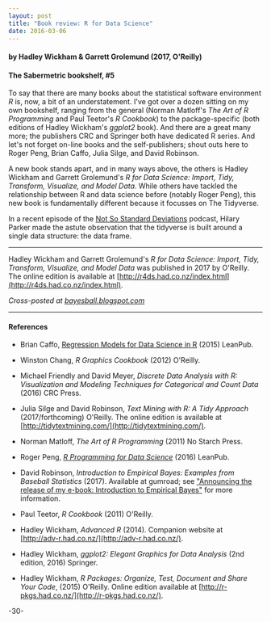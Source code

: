 ```yaml
---
layout: post
title: "Book review: R for Data Science"
date: 2016-03-06
---
```


#### by Hadley Wickham & Garrett Grolemund (2017, O'Reilly)

#### The Sabermetric bookshelf, #5

To say that there are many books about the statistical software environment _R_ is, now, a bit of an understatement. I've got over a dozen sitting on my own bookshelf, ranging from the general (Norman Matloff's _The Art of R Programming_ and Paul Teetor's _R Cookbook_) to the package-specific (both editions of Hadley Wickham's _ggplot2_ book). And there are a great many more; the publishers CRC and Springer both have dedicated R series. And let's not forget on-line books and the self-publishers; shout outs here to Roger Peng, Brian Caffo, Julia Silge, and David Robinson.

A new book stands apart, and in many ways above, the others is Hadley Wickham and Garrett Grolemund's  _R for Data Science: Import, Tidy, Transform, Visualize, and Model Data_. While others have tackled the relationship between R and data science before (notably Roger Peng), this new book is fundamentally different because it focusses on The Tidyverse.

In a recent episode of the [Not So Standard Deviations](https://soundcloud.com/nssd-podcast) podcast, Hilary Parker made the astute observation that the tidyverse is built around a single data structure: the data frame.


---

Hadley Wickham and Garrett Grolemund's  _R for Data Science: Import, Tidy, Transform, Visualize, and Model Data_ was published in 2017 by O'Reilly. The online edition is available at [http://r4ds.had.co.nz/index.html](http://r4ds.had.co.nz/index.html).

_Cross-posted at [bayesball.blogspot.com](bayesball.blogspot.com)_

---

#### References

* Brian Caffo, [Regression Models for Data Science in R](https://leanpub.com/regmods) (2015) LeanPub.

* Winston Chang, _R Graphics Cookbook_ (2012) O'Reilly.

* Michael Friendly and David Meyer, _Discrete Data Analysis with R: Visualization and Modeling Techniques for Categorical and Count Data_ (2016) CRC Press.

* Julia Silge and David Robinson, _Text Mining with R: A Tidy Approach_ (2017/forthcoming) O'Reilly. The online edition is available at [http://tidytextmining.com/](http://tidytextmining.com/).

* Norman Matloff, _The Art of R Programming_ (2011) No Starch Press.

* Roger Peng, [_R Programming for Data Science_](https://leanpub.com/rprogramming) (2016) LeanPub.

* David Robinson, _Introduction to Empirical Bayes: Examples from Baseball Statistics_ (2017). Available at gumroad; see ["Announcing the release of my e-book: Introduction to Empirical Bayes"](http://varianceexplained.org/r/empirical-bayes-book/) for more information.

* Paul Teetor, _R Cookbook_ (2011) O'Reilly.

* Hadley Wickham, _Advanced R_ (2014). Companion website at [http://adv-r.had.co.nz/](http://adv-r.had.co.nz/).

* Hadley Wickham, _ggplot2: Elegant Graphics for Data Analysis_ (2nd edition, 2016) Springer.

* Hadley Wickham, _R Packages: Organize, Test, Document and Share Your Code_, (2015) O'Reilly. Online edition available at [http://r-pkgs.had.co.nz/](http://r-pkgs.had.co.nz/).


-30-
